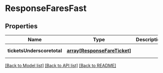 # ResponseFaresFast

## Properties
Name | Type | Description | Notes
------------ | ------------- | ------------- | -------------
**ticketsUnderscoretotal** | [**array[ResponseFareTicket]**](ResponseFareTicket.md) |  | [default to null]

[[Back to Model list]](../README.md#documentation-for-models) [[Back to API list]](../README.md#documentation-for-api-endpoints) [[Back to README]](../README.md)


